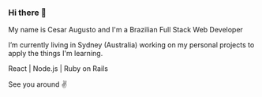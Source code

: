 ### Hi there 👋

My name is Cesar Augusto and I'm a Brazilian Full Stack Web Developer

I’m currently living in Sydney (Australia) working on my personal projects to apply the things I'm learning. 

React | Node.js | Ruby on Rails

See you around ✌
